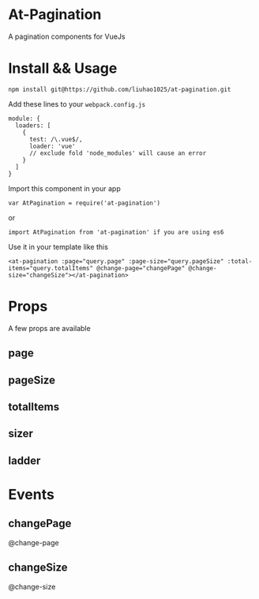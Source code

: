 # At-Pagination

A pagination components for VueJs

# Install && Usage

`npm install git@https://github.com/liuhao1025/at-pagination.git`

Add these lines to your `webpack.config.js`

    module: {
      loaders: [
        {
          test: /\.vue$/,
          loader: 'vue'
          // exclude fold 'node_modules' will cause an error
        }
      ]
    }

Import this component in your app

    var AtPagination = require('at-pagination')
or

    import AtPagination from 'at-pagination' if you are using es6

Use it in your template like this

    <at-pagination :page="query.page" :page-size="query.pageSize" :total-items="query.totalItems" @change-page="changePage" @change-size="changeSize"></at-pagination>

# Props
A few props are available
## page

## pageSize

## totalItems

## sizer

## ladder

# Events

## changePage


@change-page

## changeSize

@change-size
